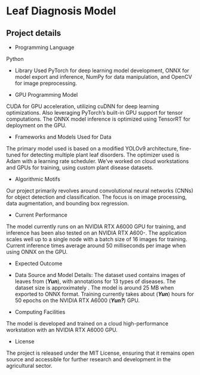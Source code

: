 # Leaf Diagnosis Model

## Project details
- Programming Language

Python

- Library Used
PyTorch for deep learning model development, ONNX for model export and inference, NumPy for data manipulation, and OpenCV for image preprocessing.

- GPU Programming Model

CUDA for GPU acceleration, utilizing cuDNN for deep learning optimizations. Also leveraging PyTorch’s built-in GPU support for tensor computations. The ONNX model inference is optimized using TensorRT for deployment on the GPU.

- Frameworks and Models Used for Data

The primary model used is based on a modified YOLOv9 architecture, fine-tuned for detecting multiple plant leaf disorders. The optimizer used is Adam with a learning rate scheduler. We’ve worked on cloud workstations and GPUs for training, using custom plant disease datasets. 

- Algorithmic Motifs

Our project primarily revolves around convolutional neural networks (CNNs) for object detection and classification. The focus is on image processing, data augmentation, and bounding box regression.

- Current Performance

The model currently runs on an NVIDIA RTX A6000 GPU for training, and inference has been also tested on an NVIDIA RTX A600-. The application scales well up to a single node with a batch size of 16 images for training. Current inference times average around 50 milliseconds per image when using ONNX on the GPU.

- Expected Outcome

- Data Source and Model Details:
The dataset used contains images of leaves from (***Yun***), with annotations for 13 types of diseases. The dataset size is approximately . The model is around 25 MB when exported to ONNX format. Training currently takes about (***Yun***) hours for 50 epochs on the NVIDIA RTX A6000 (***Yun?***) GPU.

- Computing Facilities

The model is developed and trained on a cloud high-performance workstation with an NVIDIA RTX A6000 GPU.

- License

The project is released under the MIT License, ensuring that it remains open source and accessible for further research and development in the agricultural sector.
